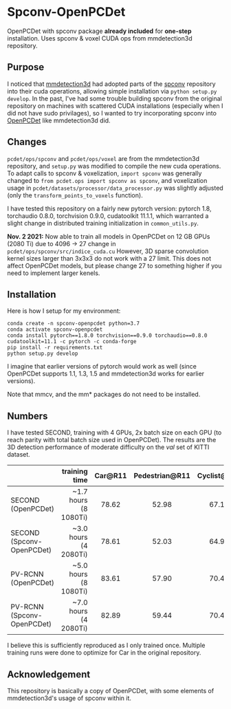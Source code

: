 # Spconv-OpenPCDet
OpenPCDet with spconv package **already included** for **one-step** installation. Uses spconv & voxel CUDA ops from mmdetection3d repository.

## Purpose
I noticed that [mmdetection3d](https://github.com/open-mmlab/mmdetection3d) had adopted parts of the [spconv](https://github.com/traveller59/spconv) repository into their cuda operations, allowing simple installation via `python setup.py develop`. In the past, I've had some trouble building spconv from the original repository on machines with scattered CUDA installations (especially when I did not have sudo privilages), so I wanted to try incorporating spconv into [OpenPCDet](https://github.com/open-mmlab/OpenPCDet) like mmdetection3d did. 

## Changes
`pcdet/ops/spconv` and `pcdet/ops/voxel` are from the mmdetection3d repository, and `setup.py` was modified to compile the new cuda operations. To adapt calls to spconv & voxelization, `import spconv` was generally changed to `from pcdet.ops import spconv as spconv`, and voxelization usage in `pcdet/datasets/processor/data_processor.py` was slightly adjusted (only the `transform_points_to_voxels` function).

I have tested this repository on a fairly new pytorch version: pytorch 1.8, torchaudio 0.8.0, torchvision 0.9.0, cudatoolkit 11.1.1, which warranted a slight change in distributed training initialization in `common_utils.py`.

**Nov. 2 2021:** Now able to train all models in OpenPCDet on 12 GB GPUs (2080 Ti) due to 4096 -> 27 change in `pcdet/ops/spconv/src/indice_cuda.cu`
However, 3D sparse convolution kernel sizes larger than 3x3x3 do not work with a 27 limit. This does not affect OpenPCDet models, but please change 27 to something higher if you need to implement larger kenels.

## Installation
Here is how I setup for my environment:
```
conda create -n spconv-openpcdet python=3.7
conda activate spconv-openpcdet
conda install pytorch==1.8.0 torchvision==0.9.0 torchaudio==0.8.0 cudatoolkit=11.1 -c pytorch -c conda-forge
pip install -r requirements.txt
python setup.py develop
```
I imagine that earlier versions of pytorch would work as well (since OpenPCDet supports 1.1, 1.3, 1.5 and mmdetection3d works for earlier versions). 

Note that mmcv, and the mm* packages do not need to be installed.

## Numbers
I have tested SECOND, training with 4 GPUs, 2x batch size on each GPU (to reach parity with total batch size used in OpenPCDet).
The results are the 3D detection performance of moderate difficulty on the *val* set of KITTI dataset.

|                                             | training time | Car@R11 | Pedestrian@R11 | Cyclist@R11 | 
|---------------------------------------------|----------:|:-------:|:-------:|:-------:|
| SECOND (OpenPCDet)       |  ~1.7 hours (8 1080Ti) | 78.62 | 52.98 | 67.15 |
| SECOND (Spconv-OpenPCDet) | ~3.0 hours (4 2080Ti) | 78.61 | 52.03 | 64.92 |
| PV-RCNN (OpenPCDet)       |  ~5.0 hours (8 1080Ti) | 83.61 | 57.90 | 70.47 |
| PV-RCNN (Spconv-OpenPCDet) | ~7.0 hours (4 2080Ti) | 82.89 | 59.44 | 70.43 |

I believe this is sufficiently reproduced as I only trained once. Multiple training runs were done to optimize for Car in the original repository.

## Acknowledgement
This repository is basically a copy of OpenPCDet, with some elements of mmdetection3d's usage of spconv within it.
